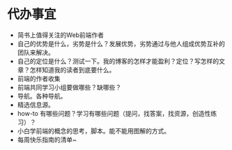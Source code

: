 # 代办事宜
* 简书上值得关注的Web前端作者
* 自己的优势是什么，劣势是什么？发展优势，劣势通过与他人组成优势互补的团队来解决。
* 自己的定位是什么？测试一下。我的博客的怎样才能盈利？定位？写怎样的文章？怎样知道我的读者到底要什么。
* 前端的作者收集
* 前端共同学习小组要做哪些？缺哪些？
* 导航。各种导航。
* 精选信息源。
* how-to 有哪些问题？学习有哪些问题（提问，找答案，找资源，创造性练习）？
* 小白学前端的概念的思考，脚本。能不能用图解的方式。
* 每周快乐指南的清单~